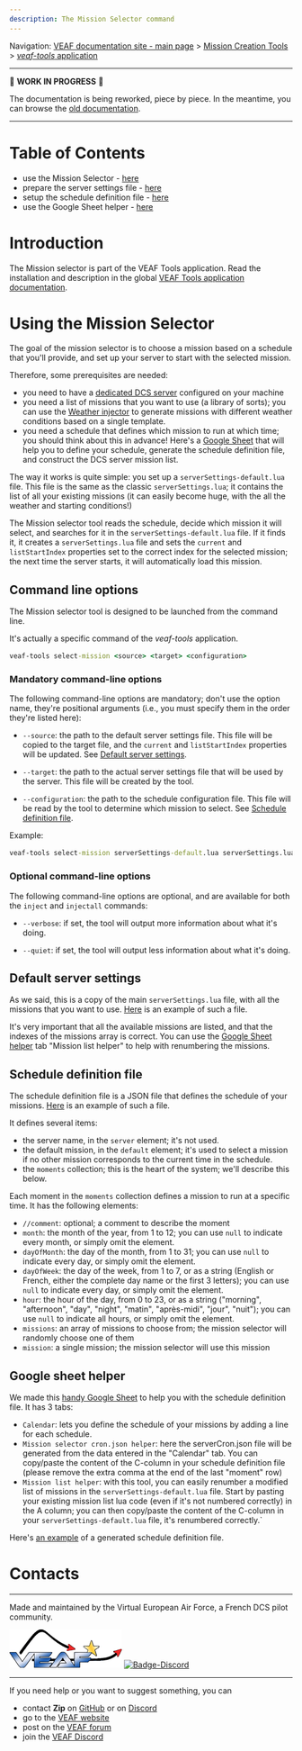 ```yaml
---
description: The Mission Selector command
---
```


Navigation: [VEAF documentation site - main page](../index.md) > [Mission Creation Tools](./index.md) > [*veaf-tools* application](./veaf-tools.md)

-----------------------------

🚧 **WORK IN PROGRESS** 🚧

The documentation is being reworked, piece by piece. 
In the meantime, you can browse the [old documentation](https://github.com/VEAF/VEAF-Mission-Creation-Tools/blob/master/old_documentation/_index.md).

-----------------------------

# Table of Contents

- use the Mission Selector - [here](#using-the-mission-selector)
- prepare the server settings file - [here](#default-server-settings)
- setup the schedule definition file - [here](#schedule-definition-file)
- use the Google Sheet helper - [here](#google-sheet-helper)

# Introduction

The Mission selector is part of the VEAF Tools application. Read the installation and description in the global [VEAF Tools application documentation](./veaf-tools.md).

# Using the Mission Selector

The goal of the mission selector is to choose a mission based on a schedule that you'll provide, and set up your server to start with the selected mission.

Therefore, some prerequisites are needed:
- you need to have a [dedicated DCS server](https://www.digitalcombatsimulator.com/en/downloads/world/server_beta/) configured on your machine
- you need a list of missions that you want to use (a library of sorts); you can use the [Weather injector](./veaf-tools-weather-injector.md#using-the-weather-injector) to generate missions with different weather conditions based on a single template.
- you need a schedule that defines which mission to run at which time; you should think about this in advance! Here's a [Google Sheet][veaf-mission-selector-helper-google-sheet] that will help you to define your schedule, generate the schedule definition file, and construct the DCS server mission list.

The way it works is quite simple: you set up a `serverSettings-default.lua` file. This file is the same as the classic `serverSettings.lua`; it contains the list of all your existing missions (it can easily become huge, with the all the weather and starting conditions!) 

The Mission selector tool reads the schedule, decide which mission it will select, and searches for it in the `serverSettings-default.lua` file. If it finds it, it creates a `serverSettings.lua` file and sets the `current` and `listStartIndex` properties set to the correct index for the selected mission; the next time the server starts, it will automatically load this mission.

## Command line options

The Mission selector tool is designed to be launched from the command line.

It's actually a specific command of the *veaf-tools* application.

```cmd
veaf-tools select-mission <source> <target> <configuration>
```

### Mandatory command-line options

The following command-line options are mandatory; don't use the option name, they're positional arguments (i.e., you must specify them in the order they're listed here):

- `--source`: the path to the default server settings file. This file will be copied to the target file, and the `current` and `listStartIndex` properties will be updated. See [Default server settings](#default-server-settings).

- `--target`: the path to the actual server settings file that will be used by the server. This file will be created by the tool.

- `--configuration`: the path to the schedule configuration file. This file will be read by the tool to determine which mission to select. See [Schedule definition file](#schedule-definition-file).

Example:

```cmd
veaf-tools select-mission serverSettings-default.lua serverSettings.lua schedule.json
```

### Optional command-line options

The following command-line options are optional, and are available for both the `inject` and `injectall` commands:

- `--verbose`: if set, the tool will output more information about what it's doing.

- `--quiet`: if set, the tool will output less information about what it's doing. 

## Default server settings

As we said, this is a copy of the main `serverSettings.lua` file, with all the missions that you want to use. [Here][veaf-mission-selector-helper-example-serversettings] is an example of such a file.

It's very important that all the available missions are listed, and that the indexes of the missions array is correct. You can use the [Google Sheet helper][veaf-mission-selector-helper-google-sheet] tab "Mission list helper" to help with renumbering the missions.

## Schedule definition file

The schedule definition file is a JSON file that defines the schedule of your missions. [Here][veaf-mission-selector-helper-example-cron] is an example of such a file.

It defines several items:

- the server name, in the `server` element; it's not used.
- the default mission, in the `default` element; it's used to select a mission if no other mission corresponds to the current time in the schedule.
- the `moments` collection; this is the heart of the system; we'll describe this below.

Each moment in the `moments` collection defines a mission to run at a specific time. It has the following elements:

- `//comment`: optional; a comment to describe the moment
- `month`: the month of the year, from 1 to 12; you can use `null` to indicate every month, or simply omit the element.
- `dayOfMonth`: the day of the month, from 1 to 31; you can use `null` to indicate every day, or simply omit the element.
- `dayOfWeek`: the day of the week, from 1 to 7, or as a string (English or French, either the complete day name or the first 3 letters); you can use `null` to indicate every day, or simply omit the element.
- `hour`: the hour of the day, from 0 to 23, or as a string ("morning", "afternoon", "day", "night", "matin", "après-midi", "jour", "nuit"); you can use `null` to indicate all hours, or simply omit the element.
- `missions`: an array of missions to choose from; the mission selector will randomly choose one of them
- `mission`: a single mission; the mission selector will use this mission

## Google sheet helper

We made this [handy Google Sheet][veaf-mission-selector-helper-google-sheet] to help you with the schedule definition file. It has 3 tabs:
- `Calendar`: lets you define the schedule of your missions by adding a line for each schedule.
- `Mission selector cron.json helper`: here the serverCron.json file will be generated from the data entered in the "Calendar" tab. You can copy/paste the content of the C-column in your schedule definition file (please remove the extra comma at the end of the last "moment" row)
- `Mission list helper`: with this tool, you can easily renumber a modified list of missions in the `serverSettings-default.lua` file. Start by pasting your existing mission list lua code (even if it's not numbered correctly) in the A column; you can then copy/paste the content of the C-column in your `serverSettings-default.lua` file, it's renumbered correctly.`

Here's [an example][veaf-mission-selector-helper-example-cron-generated] of a generated schedule definition file.

# Contacts

-----------------------------

Made and maintained by the Virtual European Air Force, a French DCS pilot community.

[![VEAF-logo]][VEAF website]
[![Badge-Discord]][VEAF Discord]

-----------------------------

If you need help or you want to suggest something, you can

* contact **Zip** on [GitHub][Zip on Github] or on [Discord][Zip on Discord]
* go to the [VEAF website]
* post on the [VEAF forum]
* join the [VEAF Discord]


[Badge-Discord]: https://img.shields.io/discord/471061487662792715?label=VEAF%20Discord&style=for-the-badge
[VEAF-logo]: ../images/logo.png


[VEAF Discord]: https://www.veaf.org/discord
[Zip on Github]: https://github.com/davidp57
[Zip on Discord]: https://discordapp.com/users/421317390807203850
[VEAF website]: https://www.veaf.org
[VEAF forum]: https://www.veaf.org/forum

[veaf-mission-selector-helper-google-sheet]: https://docs.google.com/spreadsheets/d/1DP78g43NsmC7hjyrVWKnPd7xNSb1vUi5PIRP9vxmfjo

[veaf-mission-selector-helper-example-serversettings]: ../examples/serverSettings-default.lua
[veaf-mission-selector-helper-example-cron]: ../examples/serverCron-example.json
[veaf-mission-selector-helper-example-cron-generated]: ../examples/serverCron-example_generated.json